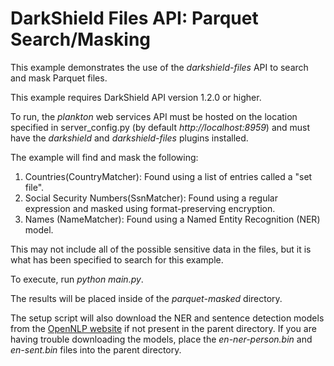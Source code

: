 # DarkShield Files API: Parquet Search/Masking

This example demonstrates the use of the *darkshield-files* API to search and mask Parquet files.

This example requires DarkShield API version 1.2.0 or higher.

To run, the *plankton* web services API must be hosted on
the location specified in server_config.py (by default *http://localhost:8959*) and must have the *darkshield* and *darkshield-files* plugins
installed.

The example will find and mask the following:

1. Countries(CountryMatcher): Found using a list of entries called a "set file".
2. Social Security Numbers(SsnMatcher): Found using a regular expression and masked using
format-preserving encryption.
3. Names (NameMatcher): Found using a Named Entity Recognition (NER) model.

This may not include all of the possible sensitive data in the files, but it is what has been specified to search for this example.

To execute, run *python main.py*.

The results will be placed inside of the *parquet-masked* directory.

The setup script will also download the NER and sentence detection models from
the [OpenNLP website](http://opennlp.sourceforge.net/models-1.5/) if not present
in the parent directory. If you are having trouble downloading the models, place
the *en-ner-person.bin* and *en-sent.bin* files into the parent directory.